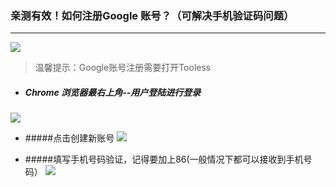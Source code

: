 ### 亲测有效！如何注册Google 账号？（可解决手机验证码问题）

------------

![](http://ww1.sinaimg.cn/large/006XqkXegy1frr3ew68zej307n053wec.jpg)
> 温馨提示：Google账号注册需要打开Tooless


- ##### Chrome 浏览器最右上角--用户登陆进行登录
![](http://ww1.sinaimg.cn/large/006XqkXegy1frr3hg0en7j306z096aa5.jpg)


- #####点击创建新账号
![](http://ww1.sinaimg.cn/large/006XqkXegy1frr3i90rhlj30ch0h374l.jpg)


- #####填写手机号码验证，记得要加上86(一般情况下都可以接收到手机号码）
![](http://ww1.sinaimg.cn/large/006XqkXegy1frr3k7hi51j30cf0h6aa6.jpg)
